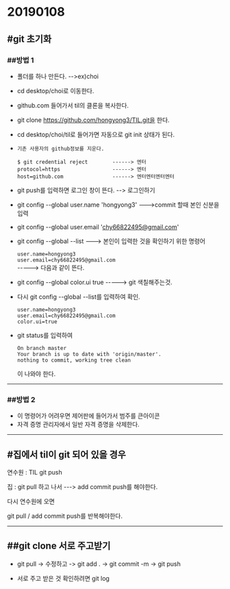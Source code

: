 # 20190108

## #git 초기화



### ##방법 1

* 폴더를 하나 만든다. -->ex)choi

* cd desktop/choi로 이동한다.

* github.com 들어가서 til의 클론을 복사한다.

* git clone https://github.com/hongyong3/TIL.git을 한다.

* cd desktop/choi/til로 들어가면 자동으로 git init 상태가 된다.

* ```gitbash
  기존 사용자의 github정보를 지운다.
  
  $ git credential reject        ------> 엔터
  protocol=https                 ------> 엔터
  host=github.com                ------> 엔터엔터엔터엔터
  ```

* git push를 입력하면 로그인 창이 뜬다.  -->  로그인하기

* git config --global user.name 'hongyong3'               --->commit 할때 본인 신분을 입력

* git config --global user.email 'chy66822495@gmail.com'

* git config --global --list       ---> 본인이 입력한 것을 확인하기 위한 명령어

  `user.name=hongyong3                                                             
  user.email=chy66822495@gmail.com                                                `            -----> 다음과 같이 뜬다.

* git config --global color.ui true   -----> git 색칠해주는것.

* 다시 git config --global --list를 입력하여 확인.

  `user.name=hongyong3                                                             
  user.email=chy66822495@gmail.com                                                
  color.ui=true                                                                   `

* git status를 입력하여

  `On branch master                                                                
  Your branch is up to date with 'origin/master'.                                 
  nothing to commit, working tree clean                                           `

  이 나와야 한다.

----------------------------



### ##방법 2

* 이 명령어가 어려우면 제어판에 들어가서 범주를 큰아이콘
* 자격 증명 관리자에서 일반 자격 증명을 삭제한다.



---



## #집에서 til이 git 되어 있을 경우

연수원 : TIL git push

집 : git pull 하고 나서 ---> add commit push를 해야한다.

다시 연수원에 오면

git pull / add commit push를 반복해야한다.



----

## ##git clone 서로 주고받기

* git pull -> 수정하고 -> git add . -> git commit -m -> git push

* 서로 주고 받은 것 확인하려면 git log



